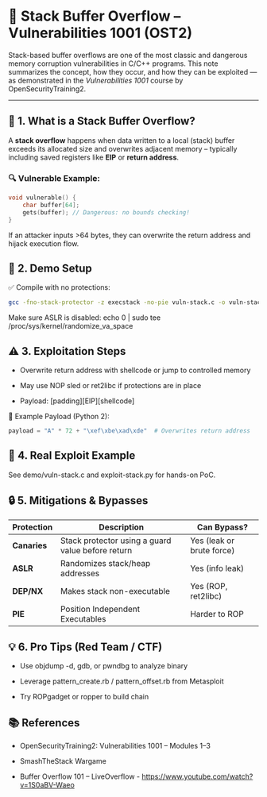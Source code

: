 # 🧠 Stack Buffer Overflow – Vulnerabilities 1001 (OST2)

Stack-based buffer overflows are one of the most classic and dangerous memory corruption vulnerabilities in C/C++ programs. This note summarizes the concept, how they occur, and how they can be exploited — as demonstrated in the *Vulnerabilities 1001* course by OpenSecurityTraining2.

---

## 📌 1. What is a Stack Buffer Overflow?

A **stack overflow** happens when data written to a local (stack) buffer exceeds its allocated size and overwrites adjacent memory – typically including saved registers like **EIP** or **return address**.

### 🔍 Vulnerable Example:

```c
void vulnerable() {
    char buffer[64];
    gets(buffer); // Dangerous: no bounds checking!
}
```

If an attacker inputs >64 bytes, they can overwrite the return address and hijack execution flow.

## 🔧 2. Demo Setup

✅ Compile with no protections:

```bash
gcc -fno-stack-protector -z execstack -no-pie vuln-stack.c -o vuln-stack
```

Make sure ASLR is disabled: echo 0 | sudo tee /proc/sys/kernel/randomize_va_space

## ⚠️ 3. Exploitation Steps

- Overwrite return address with shellcode or jump to controlled memory

- May use NOP sled or ret2libc if protections are in place

- Payload: [padding][EIP][shellcode]

📌 Example Payload (Python 2):

```python 
payload = "A" * 72 + "\xef\xbe\xad\xde"  # Overwrites return address
```

## 🧪 4. Real Exploit Example

See demo/vuln-stack.c and exploit-stack.py for hands-on PoC.

## 🔒 5. Mitigations & Bypasses

| Protection   | Description                                       | Can Bypass?               |
| ------------ | ------------------------------------------------- | ------------------------- |
| **Canaries** | Stack protector using a guard value before return | Yes (leak or brute force) |
| **ASLR**     | Randomizes stack/heap addresses                   | Yes (info leak)           |
| **DEP/NX**   | Makes stack non-executable                        | Yes (ROP, ret2libc)       |
| **PIE**      | Position Independent Executables                  | Harder to ROP             |

## 💡 6. Pro Tips (Red Team / CTF)

- Use objdump -d, gdb, or pwndbg to analyze binary

- Leverage pattern_create.rb / pattern_offset.rb from Metasploit

- Try ROPgadget or ropper to build chain

## 📚 References

- OpenSecurityTraining2: Vulnerabilities 1001 – Modules 1–3

- SmashTheStack Wargame

- Buffer Overflow 101 – LiveOverflow - https://www.youtube.com/watch?v=1S0aBV-Waeo

